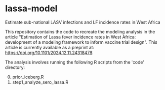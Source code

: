 # lassa-model
Estimate sub-national LASV infections and LF incidence rates in West Africa

This repository contains the code to recreate the modeling analysis in the article "Estimation of Lassa fever incidence rates in West Africa: development of a modeling framework to inform vaccine trial design". This article is currently available as a preprint at: https://doi.org/10.1101/2024.12.11.24318478 

The analysis involves running the following R scripts from the 'code' directory:

0. prior_iceberg.R
1. step1_analyze_sero_lassa.R
